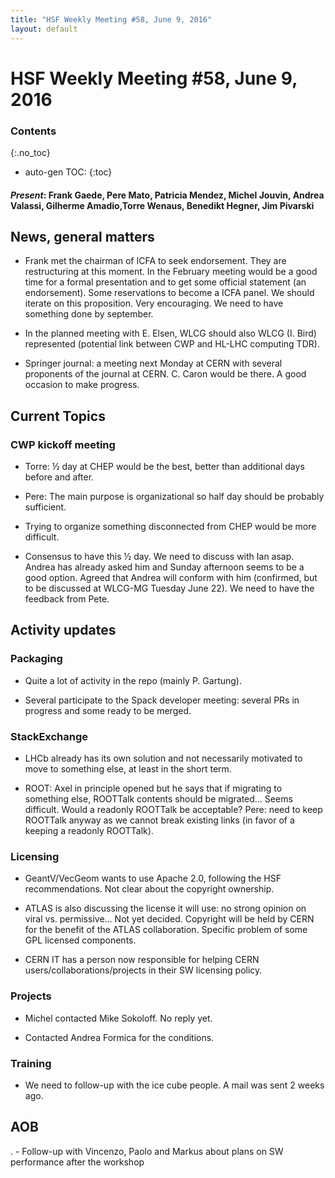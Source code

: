 ```yaml
---
title: "HSF Weekly Meeting #58, June 9, 2016"
layout: default
---
```


# HSF Weekly Meeting #58, June 9, 2016

### Contents
{:.no_toc}

* auto-gen TOC:
{:toc}


#### *Present*: Frank Gaede, Pere Mato, Patricia Mendez, Michel Jouvin, Andrea Valassi, Gilherme Amadio,Torre Wenaus, Benedikt Hegner, Jim Pivarski

## News, general matters

-   Frank met the chairman of ICFA to seek endorsement. They are restructuring at this moment. In the February meeting would be a good time for a formal presentation and to get some official statement (an endorsement). Some reservations to become a ICFA panel. We should iterate on this proposition. Very encouraging. We need to have something done by september.

-   In the planned meeting with E. Elsen, WLCG should also WLCG (I. Bird) represented (potential link between CWP and HL-LHC computing TDR).

-   Springer journal: a meeting next Monday at CERN with several proponents of the journal at CERN. C. Caron would be there. A good occasion to make progress.

## Current Topics

### CWP kickoff meeting

-   Torre: ½ day at CHEP would be the best, better than additional days before and after.

-   Pere: The main purpose is organizational so half day should be probably sufficient.

-   Trying to organize something disconnected from CHEP would be more difficult.

-   Consensus to have this ½ day. We need to discuss with Ian asap. Andrea has already asked him and Sunday afternoon seems to be a good option. Agreed that Andrea will conform with him (confirmed, but to be discussed at WLCG-MG Tuesday June 22). We need to have the feedback from Pete.

## Activity updates

### Packaging

-   Quite a lot of activity in the repo (mainly P. Gartung).

-   Several participate to the Spack developer meeting: several PRs in progress and some ready to be merged.

### StackExchange

-   LHCb already has its own solution and not necessarily motivated to move to something else, at least in the short term.

-   ROOT: Axel in principle opened but he says that if migrating to something else, ROOTTalk contents should be migrated… Seems difficult. Would a readonly ROOTTalk be acceptable? Pere: need to keep ROOTTalk anyway as we cannot break existing links (in favor of a keeping a readonly ROOTTalk).

### Licensing

-   GeantV/VecGeom wants to use Apache 2.0, following the HSF recommendations. Not clear about the copyright ownership.

-   ATLAS is also discussing the license it will use: no strong opinion on viral vs. permissive… Not yet decided. Copyright will be held by CERN for the benefit of the ATLAS collaboration. Specific problem of some GPL licensed components.

-   CERN IT has a person now responsible for helping CERN users/collaborations/projects in their SW licensing policy.

### Projects

-   Michel contacted Mike Sokoloff. No reply yet.

-   Contacted Andrea Formica for the conditions.

### Training

-   We need to follow-up with the ice cube people. A mail was sent 2 weeks ago.

## AOB

. - Follow-up with Vincenzo, Paolo and Markus about plans on SW performance after the workshop
